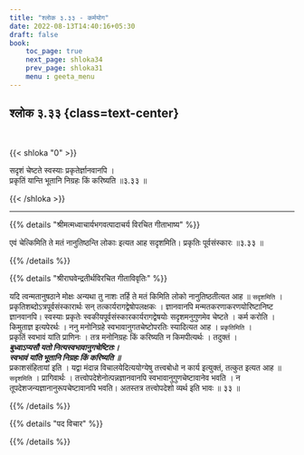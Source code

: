 ```yaml
---
title: "श्लोक ३.३३ - कर्मयोग"
date: 2022-08-13T14:40:16+05:30
draft: false
book:
    toc_page: true
    next_page: shloka34
    prev_page: shloka31
    menu : geeta_menu
---
```




## श्लोक ३.३३ {class=text-center}

<br/>

{{< shloka  "0"  >}}

सदृशं चेष्टते स्वस्याः प्रकृतेर्ज्ञानवानपि ।  
प्रकृतिं यान्ति भूतानि निग्रहः किं करिष्यति ॥३.३३ ॥ 

{{< /shloka >}}

---


{{% details "श्रीमत्मध्वाचार्यभगवत्पादाचर्य विरचित  गीताभाष्य" %}}

एवं चेत्किमिति ते मतं नानुतिष्ठन्ति लोकाः इत्यत आह सदृशमिति। प्रकृतिः पूर्वसंस्कारः  ॥३.३३ ॥ 

{{% /details %}}



{{% details "श्रीराघवेन्द्रतीर्थविरचित गीताविवृतिः" %}}

यदि त्वन्मतानुषठाने मोक्षः अन्यथा तु नाशः तर्हि ते मतं किमिति लोको
नानुतिष्ठतीत्यत आह ॥ `सदृशमिति` ।   
प्रकृतिशब्दोऽत्रपूर्वसंस्कारार्थः सन्‌ तत्कार्यरागद्वेषोपलक्षकः । 
ज्ञानवानपि मन्मतकरणाकरणयोरिष्टानिष्ट ज्ञानवानपि। 
स्वस्याः प्रकृतेः स्वकीयपूर्वसंस्कारकार्यरागद्वेषयोः सदृशमनुगुणमेव
चेष्टते । कर्म करोति । किमुताज्ञ इत्यपेरर्थः । ननु मनोनिग्रहे
स्वभावानुगतचेष्टोपरतिः स्यादित्यत आह । `प्रकृतिमिति` ।   
प्रकृतिं स्वभावं यांति प्राणिनः । तत्र मनोनिग्रहः किं करिष्यति न 
किमपीत्यर्थः । तदुक्तं ।  
***बुध्वाऽप्यसौ यतो नित्यस्वभावानुगचेष्टितः।***  
***स्वभावं यांति भूतानि निग्रहः किं करिष्यति ॥***  
 प्रकाशसंहितायां इति । यद्वा मंदान्न विचालयेदित्ययोग्येषु
तत्त्वबोधो न कार्य इत्युक्तं, तत्कुत इत्यत आह ॥ `सदृशमिति` । 
प्रागिवार्थः । तत्त्वोपदेशेनोत्पन्नज्ञानवानपि 
स्वभावानुगुणचेष्टावानेव भवति । न तूपदेशजन्यज्ञानानुरूपचेष्टावानपि 
भवति। अतस्तत्र तत्त्वोपदेशो व्यर्थ इति भावः ॥ ३३ ॥

{{% /details %}}



{{% details "पद विचार" %}}


{{% /details %}}

